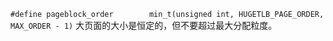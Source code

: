 `#define pageblock_order        min_t(unsigned int, HUGETLB_PAGE_ORDER, MAX_ORDER - 1)`
大页面的大小是恒定的，但不要超过最大分配粒度。
